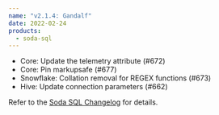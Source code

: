 ```yaml
---
name: "v2.1.4: Gandalf"
date: 2022-02-24
products:
  - soda-sql
---
```


- Core: Update the telemetry attribute (#672)
- Core: Pin markupsafe (#677)
- Snowflake: Collation removal for REGEX functions (#673)
- Hive: Update connection parameters (#662)

Refer to the <a href="https://github.com/sodadata/soda-sql/blob/main/CHANGELOG.md" target="_blank">Soda SQL Changelog</a> for details.